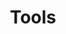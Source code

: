 ---
title: Tools
description: "Advanced programmatic management tools and resources to get the most out of your applications – and the docs to show you how."
---